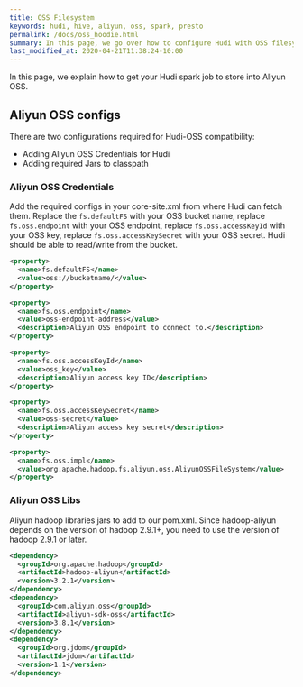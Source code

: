 ```yaml
---
title: OSS Filesystem
keywords: hudi, hive, aliyun, oss, spark, presto
permalink: /docs/oss_hoodie.html
summary: In this page, we go over how to configure Hudi with OSS filesystem.
last_modified_at: 2020-04-21T11:38:24-10:00
---
```

In this page, we explain how to get your Hudi spark job to store into Aliyun OSS.

## Aliyun OSS configs

There are two configurations required for Hudi-OSS compatibility:

- Adding Aliyun OSS Credentials for Hudi
- Adding required Jars to classpath

### Aliyun OSS Credentials

Add the required configs in your core-site.xml from where Hudi can fetch them. Replace the `fs.defaultFS` with your OSS bucket name, replace `fs.oss.endpoint` with your OSS endpoint, replace `fs.oss.accessKeyId` with your OSS key, replace `fs.oss.accessKeySecret` with your OSS secret. Hudi should be able to read/write from the bucket.

```xml
<property>
  <name>fs.defaultFS</name>
  <value>oss://bucketname/</value>
</property>

<property>
  <name>fs.oss.endpoint</name>
  <value>oss-endpoint-address</value>
  <description>Aliyun OSS endpoint to connect to.</description>
</property>

<property>
  <name>fs.oss.accessKeyId</name>
  <value>oss_key</value>
  <description>Aliyun access key ID</description>
</property>

<property>
  <name>fs.oss.accessKeySecret</name>
  <value>oss-secret</value>
  <description>Aliyun access key secret</description>
</property>

<property>
  <name>fs.oss.impl</name>
  <value>org.apache.hadoop.fs.aliyun.oss.AliyunOSSFileSystem</value>
</property>
```

### Aliyun OSS Libs

Aliyun hadoop libraries jars to add to our pom.xml. Since hadoop-aliyun depends on the version of hadoop 2.9.1+, you need to use the version of hadoop 2.9.1 or later.

```xml
<dependency>
  <groupId>org.apache.hadoop</groupId>
  <artifactId>hadoop-aliyun</artifactId>
  <version>3.2.1</version>
</dependency>
<dependency>
  <groupId>com.aliyun.oss</groupId>
  <artifactId>aliyun-sdk-oss</artifactId>
  <version>3.8.1</version>
</dependency>
<dependency>
  <groupId>org.jdom</groupId>
  <artifactId>jdom</artifactId>
  <version>1.1</version>
</dependency>
```
